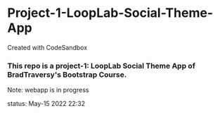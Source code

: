 # Project-1-LoopLab-Social-Theme-App
Created with CodeSandbox

### This repo is a project-1: LoopLab Social Theme App of BradTraversy's Bootstrap Course.


Note: webapp is in progress

status: May-15 2022 22:32

